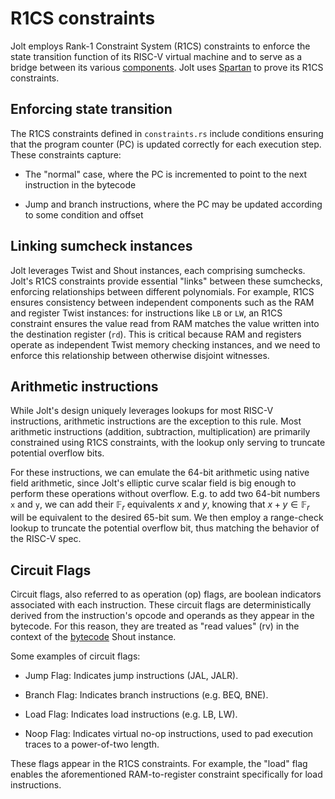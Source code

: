 # R1CS constraints

Jolt employs Rank-1 Constraint System (R1CS) constraints to enforce the state transition function of its RISC-V virtual machine and to serve as a bridge between its various [components](./architecture.md#jolts-five-components).
Jolt uses [Spartan](./spartan.md) to prove its R1CS constraints.

## Enforcing state transition

The R1CS constraints defined in `constraints.rs` include conditions ensuring that the program counter (PC) is updated correctly for each execution step.
These constraints capture:

- The "normal" case, where the PC is incremented to point to the next instruction in the bytecode

- Jump and branch instructions, where the PC may be updated according to some condition and offset

## Linking sumcheck instances

Jolt leverages Twist and Shout instances, each comprising sumchecks.
Jolt's R1CS constraints provide essential "links" between these sumchecks, enforcing relationships between different polynomials.
For example, R1CS ensures consistency between independent components such as the RAM and register Twist instances: for instructions like `LB` or `LW`, an R1CS constraint ensures the value read from RAM matches the value written into the destination register (`rd`).
This is critical because RAM and registers operate as independent Twist memory checking instances, and we need to enforce this relationship between otherwise disjoint witnesses.

## Arithmetic instructions

While Jolt's design uniquely leverages lookups for most RISC-V instructions, arithmetic instructions are the exception to this rule.
Most arithmetic instructions (addition, subtraction, multiplication) are primarily constrained using R1CS constraints, with the lookup only serving to truncate potential overflow bits.

For these instructions, we can emulate the 64-bit arithmetic using native field arithmetic, since Jolt's elliptic curve scalar field is big enough to perform these operations without overflow.
E.g. to add two 64-bit numbers `x` and `y`, we can add their $\mathbb{F}_r$ equivalents $x$ and $y$, knowing that $x + y \in \mathbb{F}_r$ will be equivalent to the desired 65-bit sum.
We then employ a range-check lookup to truncate the potential overflow bit, thus matching the behavior of the RISC-V spec.

## Circuit Flags
Circuit flags, also referred to as operation (op) flags, are boolean indicators associated with each instruction.
These circuit flags are deterministically derived from the instruction's opcode and operands as they appear in the bytecode.
For this reason, they are treated as "read values" (rv) in the context of the [bytecode](./bytecode.md) Shout instance.

Some examples of circuit flags:

- Jump Flag: Indicates jump instructions (JAL, JALR).

- Branch Flag: Indicates branch instructions (e.g. BEQ, BNE).

- Load Flag: Indicates load instructions (e.g. LB, LW).

- Noop Flag: Indicates virtual no-op instructions, used to pad execution traces to a power-of-two length.

These flags appear in the R1CS constraints.
For example, the "load" flag enables the aforementioned RAM-to-register constraint specifically for load instructions.
